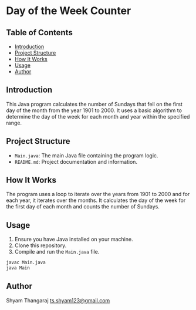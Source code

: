# Day of the Week Counter

## Table of Contents
- [Introduction](#introduction)
- [Project Structure](#project-structure)
- [How It Works](#how-it-works)
- [Usage](#usage)
- [Author](#Author)


## Introduction
This Java program calculates the number of Sundays that fell on the first day of the month from the year 1901 to 2000. It uses a basic algorithm to determine the day of the week for each month and year within the specified range.

## Project Structure
- `Main.java`: The main Java file containing the program logic.
- `README.md`: Project documentation and information.

## How It Works
The program uses a loop to iterate over the years from 1901 to 2000 and for each year, it iterates over the months. It calculates the day of the week for the first day of each month and counts the number of Sundays.

## Usage
1. Ensure you have Java installed on your machine.
2. Clone this repository.
3. Compile and run the `Main.java` file.

```bash
javac Main.java
java Main
```

## Author
Shyam Thangaraj ts.shyam123@gmail.com
